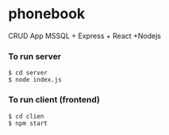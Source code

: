 # phonebook
CRUD App  MSSQL + Express + React +Nodejs

### To run server
``` 
$ cd server
$ node index.js
``` 

### To run client (frontend)
``` 
$ cd clien
$ npm start
``` 
